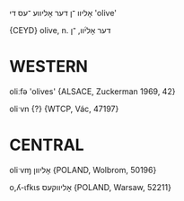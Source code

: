 אָליוו
־ן
דער
אָליווע
־עס
די
'olive'

{CEYD}
olive, n. דער אָלי֜וו, ־ן

WESTERN
========

oliːfə 'olives' {ALSACE, Zuckerman 1969, 42}

oliˑvn {?} {WTCP, Vác, 47197}

CENTRAL
========

oliˑvɱ אָליוון {POLAND, Wolbrom, 50196}

o,ʎ-ɩfkɩs אָליווקעס {POLAND, Warsaw, 52211}